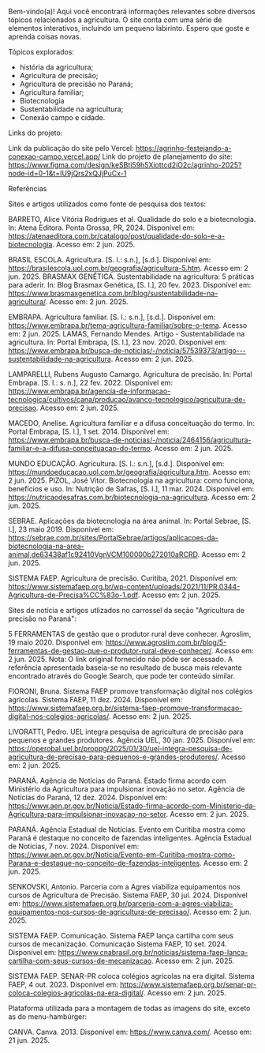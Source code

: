 
Bem-vindo(a)! Aqui você encontrará informações relevantes sobre diversos tópicos relacionados a agricultura. O site conta com uma série de elementos interativos, incluindo um pequeno labirinto. Espero que goste e aprenda coisas novas.


Tópicos explorados: 
- história da agricultura;
- Agricultura de precisão;
- Agricultura de precisão no Paraná;
- Agricultura familiar;
- Biotecnologia
- Sustentabilidade na agricultura;
- Conexão campo e cidade. 



Links do projeto:

Link da publicação do site pelo Vercel: https://agrinho-festejando-a-conexao-campo.vercel.app/
Link do projeto de planejamento do site: https://www.figma.com/design/keSBtj59h5Xiottcd2iO2c/agrinho-2025?node-id=0-1&t=IU9jQrs2xQJjPuCx-1



Referências


Sites e artigos utilizados como fonte de pesquisa dos textos:

BARRETO, Alice Vitória Rodrigues et al. Qualidade do solo e a biotecnologia. In: Atena Editora. Ponta Grossa, PR, 2024. Disponível em: https://atenaeditora.com.br/catalogo/post/qualidade-do-solo-e-a-biotecnologia. Acesso em: 2 jun. 2025.

BRASIL ESCOLA. Agricultura. [S. l.: s.n.], [s.d.]. Disponível em: https://brasilescola.uol.com.br/geografia/agricultura-5.htm. Acesso em: 2 jun. 2025.
BRASMAX GENÉTICA. Sustentabilidade na agricultura: 5 práticas para aderir. In: Blog Brasmax Genética, [S. l.], 20 fev. 2023. Disponível em: https://www.brasmaxgenetica.com.br/blog/sustentabilidade-na-agricultura/. Acesso em: 2 jun. 2025.

EMBRAPA. Agricultura familiar. [S. l.: s.n.], [s.d.]. Disponível em: https://www.embrapa.br/tema-agricultura-familiar/sobre-o-tema. Acesso em: 2 jun. 2025.
LAMAS, Fernando Mendes. Artigo - Sustentabilidade na agricultura. In: Portal Embrapa, [S. l.], 23 nov. 2020. Disponível em: https://www.embrapa.br/busca-de-noticias/-/noticia/57539373/artigo---sustentabilidade-na-agricultura. Acesso em: 2 jun. 2025.

LAMPARELLI, Rubens Augusto Camargo. Agricultura de precisão. In: Portal Embrapa. [S. l.: s. n.], 22 fev. 2022. Disponível em: https://www.embrapa.br/agencia-de-informacao-tecnologica/cultivos/cana/producao/avanco-tecnologico/agricultura-de-precisao. Acesso em: 2 jun. 2025.

MACEDO, Anelise. Agricultura familiar e a difusa conceituação do termo. In: Portal Embrapa, [S. l.], 1 set. 2014. Disponível em: https://www.embrapa.br/busca-de-noticias/-/noticia/2464156/agricultura-familiar-e-a-difusa-conceituacao-do-termo. Acesso em: 2 jun. 2025.

MUNDO EDUCAÇÃO. Agricultura. [S. l.: s.n.], [s.d.]. Disponível em: https://mundoeducacao.uol.com.br/geografia/agricultura.htm. Acesso em: 2 jun. 2025.
PIZOL, José Vitor. Biotecnologia na agricultura: como funciona, benefícios e uso. In: Nutrição de Safras, [S. l.], 11 mar. 2024. Disponível em: https://nutricaodesafras.com.br/biotecnologia-na-agricultura. Acesso em: 2 jun. 2025.

SEBRAE. Aplicações da biotecnologia na área animal. In: Portal Sebrae, [S. l.], 23 maio 2019. Disponível em: https://sebrae.com.br/sites/PortalSebrae/artigos/aplicacoes-da-biotecnologia-na-area-animal,de63438af1c92410VgnVCM100000b272010aRCRD. Acesso em: 2 jun. 2025.

SISTEMA FAEP. Agricultura de precisão. Curitiba, 2021. Disponível em: https://www.sistemafaep.org.br/wp-content/uploads/2021/11/PR.0344-Agricultura-de-Precisa%CC%83o-1.pdf. Acesso em: 2 jun. 2025.


Sites de notícia e artigos utlizados no carrossel da seção "Agricultura de precisão no Paraná":

5 FERRAMENTAS de gestão que o produtor rural deve conhecer. Agroslim, 19 maio 2020. Disponível em: https://www.agroslim.com.br/blog/5-ferramentas-de-gestao-que-o-produtor-rural-deve-conhecer/. Acesso em: 2 jun. 2025. Nota: O link original fornecido não pôde ser acessado. A referência apresentada baseia-se no resultado de busca mais relevante encontrado através do Google Search, que pode ter conteúdo similar.

FIORONI, Bruna. Sistema FAEP promove transformação digital nos colégios agrícolas. Sistema FAEP, 11 dez. 2024. Disponível em: https://www.sistemafaep.org.br/sistema-faep-promove-transformacao-digital-nos-colegios-agricolas/. Acesso em: 2 jun. 2025.

LIVORATTI, Pedro. UEL integra pesquisa de agricultura de precisão para pequenos e grandes produtores. Agência UEL, 30 jan. 2025. Disponível em: https://operobal.uel.br/proppg/2025/01/30/uel-integra-pesquisa-de-agricultura-de-precisao-para-pequenos-e-grandes-produtores/. Acesso em: 2 jun. 2025.

PARANÁ. Agência de Notícias do Paraná. Estado firma acordo com Ministério da Agricultura para impulsionar inovação no setor. Agência de Notícias do Paraná, 12 dez. 2024. Disponível em: https://www.aen.pr.gov.br/Noticia/Estado-firma-acordo-com-Ministerio-da-Agricultura-para-impulsionar-inovacao-no-setor. Acesso em: 2 jun. 2025.

PARANÁ. Agência Estadual de Notícias. Evento em Curitiba mostra como Paraná é destaque no conceito de fazendas inteligentes. Agência Estadual de Notícias, 7 nov. 2024. Disponível em: https://www.aen.pr.gov.br/Noticia/Evento-em-Curitiba-mostra-como-Parana-e-destaque-no-conceito-de-fazendas-inteligentes. Acesso em: 2 jun. 2025.

SENKOVSKI, Antonio. Parceria com a Agres viabiliza equipamentos nos cursos de Agricultura de Precisão. Sistema FAEP, 30 jul. 2024. Disponível em: https://www.sistemafaep.org.br/parceria-com-a-agres-viabiliza-equipamentos-nos-cursos-de-agricultura-de-precisao/. Acesso em: 2 jun. 2025.

SISTEMA FAEP. Comunicação. Sistema FAEP lança cartilha com seus cursos de mecanização. Comunicação Sistema FAEP, 10 set. 2024. Disponível em: https://www.cnabrasil.org.br/noticias/sistema-faep-lanca-cartilha-com-seus-cursos-de-mecanizacao. Acesso em: 2 jun. 2025.

SISTEMA FAEP. SENAR-PR coloca colégios agrícolas na era digital. Sistema FAEP, 4 out. 2023. Disponível em: https://www.sistemafaep.org.br/senar-pr-coloca-colegios-agricolas-na-era-digital/. Acesso em: 2 jun. 2025.


Plataforma utilizada para a montagem de todas as imagens do site, exceto as do menu-hambúrger:

CANVA. Canva. 2013. Disponível em: https://www.canva.com/. Acesso em: 21 jun. 2025.

